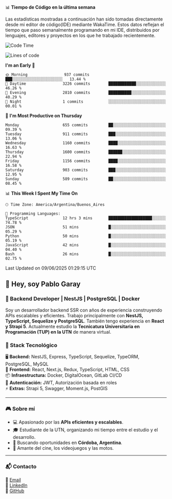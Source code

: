 📊 **Tiempo de Código en la última semana**

Las estadísticas mostradas a continuación han sido tomadas directamente desde mi editor de código(IDE) mediante WakaTime. Estos datos reflejan el tiempo que paso semanalmente programando en mi IDE, distribuidos por lenguajes, editores y proyectos en los que he trabajado recientemente.

<!--START_SECTION:waka-->
![Code Time](http://img.shields.io/badge/Code%20Time-253%20hrs%2029%20mins-blue)

![Lines of code](https://img.shields.io/badge/From%20Hello%20World%20I%27ve%20Written-9.7%20million%20lines%20of%20code-blue)

**I'm an Early 🐤** 

```text
🌞 Morning                937 commits         ███░░░░░░░░░░░░░░░░░░░░░░   13.44 % 
🌆 Daytime                3226 commits        ████████████░░░░░░░░░░░░░   46.26 % 
🌃 Evening                2810 commits        ██████████░░░░░░░░░░░░░░░   40.29 % 
🌙 Night                  1 commits           ░░░░░░░░░░░░░░░░░░░░░░░░░   00.01 % 
```
📅 **I'm Most Productive on Thursday** 

```text
Monday                   655 commits         ██░░░░░░░░░░░░░░░░░░░░░░░   09.39 % 
Tuesday                  911 commits         ███░░░░░░░░░░░░░░░░░░░░░░   13.06 % 
Wednesday                1160 commits        ████░░░░░░░░░░░░░░░░░░░░░   16.63 % 
Thursday                 1600 commits        ██████░░░░░░░░░░░░░░░░░░░   22.94 % 
Friday                   1156 commits        ████░░░░░░░░░░░░░░░░░░░░░   16.58 % 
Saturday                 903 commits         ███░░░░░░░░░░░░░░░░░░░░░░   12.95 % 
Sunday                   589 commits         ██░░░░░░░░░░░░░░░░░░░░░░░   08.45 % 
```


📊 **This Week I Spent My Time On** 

```text
🕑︎ Time Zone: America/Argentina/Buenos_Aires

💬 Programming Languages: 
TypeScript               12 hrs 3 mins       ███████████████████░░░░░░   74.78 % 
JSON                     51 mins             █░░░░░░░░░░░░░░░░░░░░░░░░   05.29 % 
Python                   50 mins             █░░░░░░░░░░░░░░░░░░░░░░░░   05.19 % 
JavaScript               42 mins             █░░░░░░░░░░░░░░░░░░░░░░░░   04.40 % 
Bash                     26 mins             █░░░░░░░░░░░░░░░░░░░░░░░░   02.75 % 
```


 Last Updated on 09/06/2025 01:29:15 UTC
<!--END_SECTION:waka-->

## 👾 Hey, soy Pablo Garay  
### 🚀 Backend Developer | NestJS | PostgreSQL | Docker

Soy un desarrollador backend SSR con años de experiencia construyendo APIs escalables y eficientes. Trabajo principalmente con **NestJS, TypeScript, Sequelize y PostgreSQL**. También tengo experiencia en **React y Strapi 5**. Actualmente estudio la **Tecnicatura Universitaria en Programación (TUP) en la UTN** de manera virtual.  

### 💾 Stack Tecnológico

🖥 **Backend:** NestJS, Express, TypeScript, Sequelize, TypeORM, PostgreSQL, MySQL  
🎨 **Frontend:** React, Next.js, Redux, TypeScript, HTML, CSS  
📦 **Infraestructura:** Docker, DigitalOcean, GitLab CI/CD  
🔐 **Autenticación:** JWT, Autorización basada en roles  
⚡ **Extras:** Strapi 5, Swagger, Moment.js, PostGIS  

---

### 🎮 Sobre mí

- 💻 Apasionado por las **APIs eficientes y escalables**.  
- 🎓 Estudiante de la UTN, organizando mi tiempo entre el estudio y el desarrollo.  
- 📍 Buscando oportunidades en **Córdoba, Argentina**.  
- 🎥 Amante del cine, los videojuegos y las motos.  

---

### 📬 Contacto
📧 [Email](mailto:pablo.garay.dev@gmail.com)  
🔗 [LinkedIn](https://www.linkedin.com/in/pablo-garay-dev/)  
🐙 [GitHub](https://github.com/814942)  
